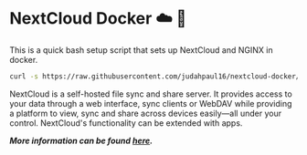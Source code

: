 # NextCloud Docker ☁️ 🐳
This is a quick bash setup script that sets up NextCloud and NGINX in docker.

```bash
curl -s https://raw.githubusercontent.com/judahpaul16/nextcloud-docker/main/setup.sh | bash
```

NextCloud is a self-hosted file sync and share server. It provides access to your data through a web interface, sync clients or WebDAV while providing a platform to view, sync and share across devices easily—all under your control. NextCloud's functionality can be extended with apps.  

***More information can be found [here](https://nextcloud.com/).***